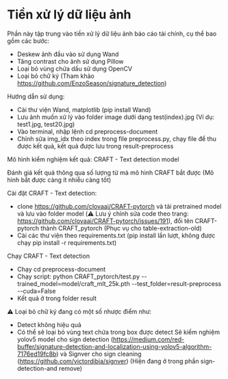 # Tiền xử lý dữ liệu ảnh

Phần này tập trung vào tiền xử lý dữ liệu ảnh báo cáo tài chính, cụ thể bao gồm các bước:
- Deskew ảnh đầu vào sử dụng Wand
- Tăng contrast cho ảnh sử dụng Pillow
- Loại bỏ vùng chứa dấu sử dụng OpenCV
- Loại bỏ chữ ký (Tham khảo https://github.com/EnzoSeason/signature_detection)

Hướng dẫn sử dụng:
- Cài thư viện Wand, matplotlib (pip install Wand)
- Lưu ảnh muốn xử lý vào folder image dưới dạng test(index).jpg (Ví dụ: test1.jpg, test20.jpg)
- Vào terminal, nhập lệnh cd preprocess-document
- Chỉnh sửa img_idx theo index trong file preprocess.py, chạy file để thu được kết quả, kết quả được lưu trong result-preprocess

Mô hình kiểm nghiệm kết quả: CRAFT - Text detection model

Đánh giá kết quả thông qua số lượng từ mà mô hình CRAFT bắt được (Mô hình bắt được càng ít nhiễu càng tốt)

Cài đặt CRAFT - Text detection: 
- clone https://github.com/clovaai/CRAFT-pytorch và tải pretrained model và lưu vào folder model (⚠️ Lưu ý chỉnh sửa code theo trang: https://github.com/clovaai/CRAFT-pytorch/issues/191), đổi tên CRAFT-pytorch thành CRAFT_pytorch (Phục vụ cho table-extraction-old)
- Cài các thư viện theo requirements.txt (pip install lần lượt, không được chạy pip install -r requirements.txt)

Chạy CRAFT - Text detection
- Chạy cd preprocess-document
- Chạy script: python CRAFT_pytorch/test.py --trained_model=model/craft_mlt_25k.pth --test_folder=result-preprocess --cuda=False
- Kết quả ở trong folder result

⚠️ Loại bỏ chữ ký đang có một số nhược điểm như:
- Detect không hiệu quả
- Có thể sẽ loại bỏ vùng text chứa trong box được detect
Sẽ kiểm nghiệm yolov5 model cho sign detection (https://medium.com/red-buffer/signature-detection-and-localization-using-yolov5-algorithm-7176ed19fc8b) và Signver cho sign cleaning (https://github.com/victordibia/signver) (Hiện đang ở trong phần sign-detection-and remove)